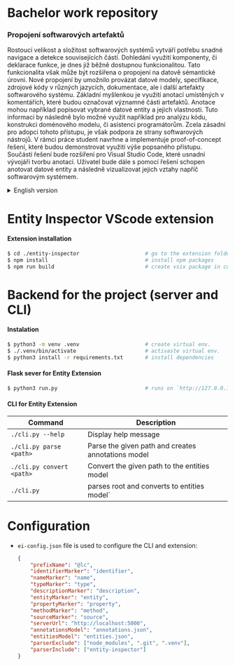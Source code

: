 # Bachelor work repository

### Propojení softwarových artefaktů 

Rostoucí velikost a složitost softwarových systémů vytváří potřebu snadné navigace a detekce souvisejících částí.
Dohledání využití komponenty, či deklarace funkce, je dnes již běžně dostupnou funkcionalitou.
Tato funkcionalita však může být rozšířena o propojení na datově sémantické úrovni.
Nové propojení by umožnilo provázat datové modely, specifikace, zdrojové kódy v různých jazycích, dokumentace, ale i další artefakty softwarového systému.
Základní myšlenkou je využití anotací umístěných v komentářích, které budou označovat významné části artefaktů.
Anotace mohou například popisovat vybrané datové entity a jejich vlastnosti.
Tuto informaci by následně bylo možné využít například pro analýzu kódu, konstrukci doménového modelu, či asistenci programátorům.
Zcela zásadní pro adopci tohoto přístupu, je však podpora ze strany softwarových nástrojů.
V rámci práce student navrhne a implementuje proof-of-concept řešení, které budou demonstrovat využití výše popsaného přístupu.
Součástí řešení bude rozšíření pro Visual Studio Code, které usnadní vývojáři tvorbu anotací.
Uživatel bude dále s pomocí řešení schopen anotovat datové entity a následně vizualizovat jejich vztahy napříč softwarovým systémem.


<details close>
<summary>English version</summary>

> ### Linking software artifacts
> 
> The increasing size and complexity of software systems creates the need for easy navigation and detection of related parts.
> Finding the use of a component or a function declaration is now a commonly available functionality.
> However, this functionality can be extended by linking at the data semantic level.
> The new linking would allow linking data models, specifications, source code in different languages, documentation, as well as other artifacts > of the software system.
> The basic idea is to use annotations placed in comments to indicate significant parts of the artifacts.
> Annotations can, for example, describe selected data entities and their properties.
> This information could then be used, for example, for code analysis, domain model construction, or assisting programmers.
> However, support from software tools is essential for the adoption of this approach.
> As part of the thesis, the student will design and implement proof-of-concept solutions that demonstrate the use of the approach described > above.
> The solution will include an extension for Visual Studio Code to facilitate the developer's annotation.
> Furthermore, the user will be able to annotate data entities with the solution and then visualize their relationships across the software > system.

</details>


# Entity Inspector VScode extension

#### Extension installation

```bash
$ cd ./entity-inspector                     # go to the extension folder
$ npm install                               # install npm packages
$ npm run build                             # create vsix package in current folder
```

# Backend for the project (server and CLI)

#### Instalation

```bash
$ python3 -m venv .venv                     # create virtual env.
$ ./.venv/bin/activate                      # activaste virtual env.
$ python3 install -r requirements.txt       # install dependencies
```

#### Flask sever for Entity Extension

```bash
$ python3 run.py                            # runs on `http://127.0.0.1:5000`
```

#### CLI for Entity Extension

| Command | Description |
| --- | --- |
| `./cli.py --help` | Display help message |
| `./cli.py parse <path>` | Parse the given path and creates annotations model |
| `./cli.py convert <path>` | Convert the given path to the entities model |
| `./cli.py` | parses root and converts to entities model` |

#    Configuration

- `ei-config.json` file is used to configure the CLI and extension:
    ```json
    {
        "prefixName": "@lc",
        "identifierMarker": "identifier",
        "nameMarker": "name",
        "typeMarker": "type",
        "descriptionMarker": "description",
        "entityMarker": "entity",
        "propertyMarker": "property",
        "methodMarker": "method",
        "sourceMarker": "source",
        "serverUrl": "http://localhost:5000",
        "annotationsModel": "annotations.json",
        "entitiesModel": "entities.json",
        "parserExclude": ["node_modules", ".git", ".venv"],
        "parserInclude": ["entity-inspector"]
    }
    ```
